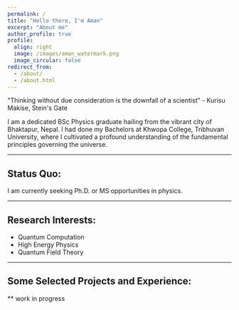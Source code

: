 ```yaml
---
permalink: /
title: "Hello there, I'm Aman"
excerpt: "About me"
author_profile: true
profile:
  align: right
  image: /images/aman_watermark.png
  image_circular: false 
redirect_from: 
  - /about/
  - /about.html
---
```


"Thinking without due consideration is the downfall of a scientist" - Kurisu Makise, Stein's Gate 


I am a dedicated BSc Physics graduate hailing from the vibrant city of Bhaktapur, Nepal. I had done my Bachelors at Khwopa College, Tribhuvan University, where I cultivated a profound understanding of the fundamental principles governing the universe.


-----
## Status Quo:
I am currently seeking Ph.D. or MS opportunities in physics.

-----
## Research Interests:
- Quantum Computation
- High Energy Physics
- Quantum Field Theory

-----
## Some Selected Projects and Experience:
** work in progress
